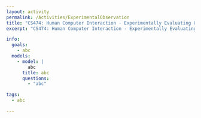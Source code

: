 ```yaml
---
layout: activity
permalink: /Activities/ExperimentalObservation
title: "CS474: Human Computer Interaction - Experimentally Evaluating UX"
excerpt: "CS474: Human Computer Interaction - Experimentally Evaluating UX"

info: 
  goals: 
    - abc
  models:
    - model: |
        abc
      title: abc
      questions:
        - "abc"

tags:
  - abc
  
---
```

